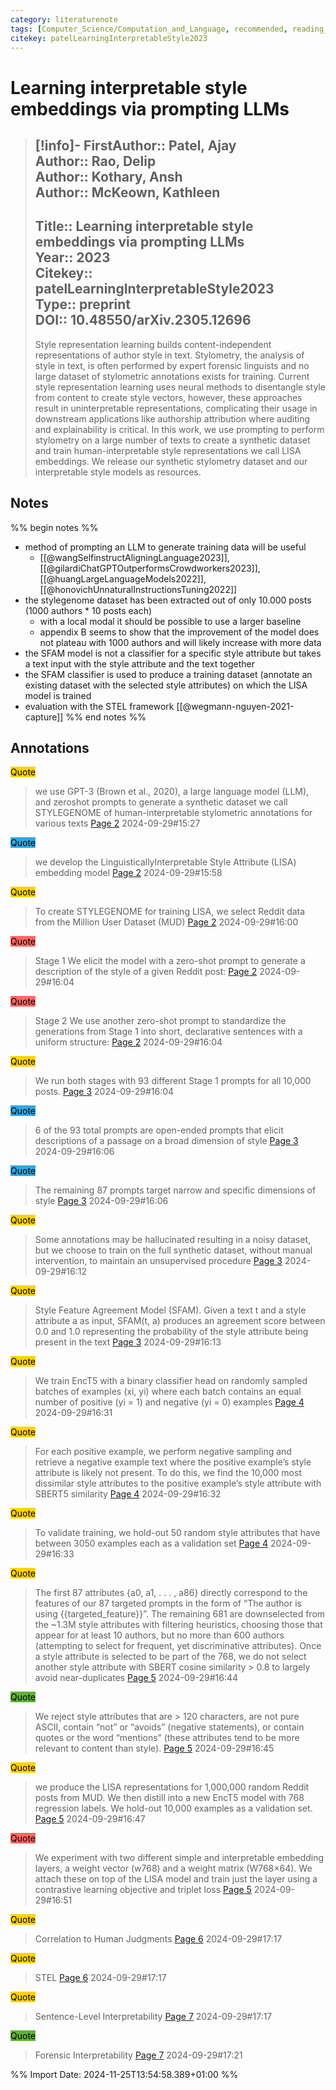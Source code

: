 ```yaml
---
category: literaturenote
tags: [Computer_Science/Computation_and_Language, recommended, reading_complete, authorship_attribution]
citekey: patelLearningInterpretableStyle2023
---
```

# Learning interpretable style embeddings via prompting LLMs

> [!info]-
> **FirstAuthor**:: Patel, Ajay  
> **Author**:: Rao, Delip  
> **Author**:: Kothary, Ansh  
> **Author**:: McKeown, Kathleen  
> ---    
> **Title**:: Learning interpretable style embeddings via prompting LLMs  
> **Year**:: 2023   
> **Citekey**:: patelLearningInterpretableStyle2023  
> **Type**:: preprint  
> **DOI**:: 10.48550/arXiv.2305.12696
> ---
> Style representation learning builds content-independent representations of author style in text. Stylometry, the analysis of style in text, is often performed by expert forensic linguists and no large dataset of stylometric annotations exists for training. Current style representation learning uses neural methods to disentangle style from content to create style vectors, however, these approaches result in uninterpretable representations, complicating their usage in downstream applications like authorship attribution where auditing and explainability is critical. In this work, we use prompting to perform stylometry on a large number of texts to create a synthetic dataset and train human-interpretable style representations we call LISA embeddings. We release our synthetic stylometry dataset and our interpretable style models as resources.

## Notes
%% begin notes %%
- method of prompting an LLM to generate training data will be useful
	- [[@wangSelfinstructAligningLanguage2023]], [[@gilardiChatGPTOutperformsCrowdworkers2023]], [[@huangLargeLanguageModels2022]], [[@honovichUnnaturalInstructionsTuning2022]]
- the stylegenome dataset has been extracted out of only 10.000 posts (1000 authors * 10 posts each)
	- with a local modal it should be possible to use a larger baseline
	- appendix B seems to show that the improvement of the model does not plateau with 1000 authors and will likely increase with more data
- the SFAM model is not a classifier for a specific style attribute but takes a text input with the style attribute and the text together
- the SFAM classifier is used to produce a training dataset (annotate an existing dataset with the selected style attributes) on which the LISA model is trained
- evaluation with the STEL framework [[@wegmann-nguyen-2021-capture]]
%% end notes %%

## Annotations
<mark style="background-color: #ffd400">Quote</mark>
> we use GPT-3 (Brown et al., 2020), a large language model (LLM), and zeroshot prompts to generate a synthetic dataset we call STYLEGENOME of human-interpretable stylometric annotations for various texts
> [Page 2](zotero://open-pdf/library/items/CIUFXHT9?page=2) 2024-09-29#15:27

<mark style="background-color: #2ea8e5">Quote</mark>
> we develop the LinguisticallyInterpretable Style Attribute (LISA) embedding model
> [Page 2](zotero://open-pdf/library/items/CIUFXHT9?page=2) 2024-09-29#15:58

<mark style="background-color: #ffd400">Quote</mark>
> To create STYLEGENOME for training LISA, we select Reddit data from the Million User Dataset (MUD)
> [Page 2](zotero://open-pdf/library/items/CIUFXHT9?page=2) 2024-09-29#16:00

<mark style="background-color: #ff6666">Quote</mark>
> Stage 1 We elicit the model with a zero-shot prompt to generate a description of the style of a given Reddit post:
> [Page 2](zotero://open-pdf/library/items/CIUFXHT9?page=2) 2024-09-29#16:04

<mark style="background-color: #ff6666">Quote</mark>
> Stage 2 We use another zero-shot prompt to standardize the generations from Stage 1 into short, declarative sentences with a uniform structure:
> [Page 2](zotero://open-pdf/library/items/CIUFXHT9?page=2) 2024-09-29#16:04

<mark style="background-color: #ffd400">Quote</mark>
> We run both stages with 93 different Stage 1 prompts for all 10,000 posts.
> [Page 3](zotero://open-pdf/library/items/CIUFXHT9?page=3) 2024-09-29#16:04

<mark style="background-color: #2ea8e5">Quote</mark>
> 6 of the 93 total prompts are open-ended prompts that elicit descriptions of a passage on a broad dimension of style
> [Page 3](zotero://open-pdf/library/items/CIUFXHT9?page=3) 2024-09-29#16:06

<mark style="background-color: #2ea8e5">Quote</mark>
> The remaining 87 prompts target narrow and specific dimensions of style
> [Page 3](zotero://open-pdf/library/items/CIUFXHT9?page=3) 2024-09-29#16:06

<mark style="background-color: #ffd400">Quote</mark>
> Some annotations may be hallucinated resulting in a noisy dataset, but we choose to train on the full synthetic dataset, without manual intervention, to maintain an unsupervised procedure
> [Page 3](zotero://open-pdf/library/items/CIUFXHT9?page=3) 2024-09-29#16:12

<mark style="background-color: #ffd400">Quote</mark>
> Style Feature Agreement Model (SFAM). Given a text t and a style attribute a as input, SFAM(t, a) produces an agreement score between 0.0 and 1.0 representing the probability of the style attribute being present in the text
> [Page 3](zotero://open-pdf/library/items/CIUFXHT9?page=3) 2024-09-29#16:13

<mark style="background-color: #ffd400">Quote</mark>
> We train EncT5 with a binary classifier head on randomly sampled batches of examples (xi, yi) where each batch contains an equal number of positive (yi = 1) and negative (yi = 0) examples
> [Page 4](zotero://open-pdf/library/items/CIUFXHT9?page=4) 2024-09-29#16:31

<mark style="background-color: #ffd400">Quote</mark>
> For each positive example, we perform negative sampling and retrieve a negative example text where the positive example’s style attribute is likely not present. To do this, we find the 10,000 most dissimilar style attributes to the positive example’s style attribute with SBERT5 similarity
> [Page 4](zotero://open-pdf/library/items/CIUFXHT9?page=4) 2024-09-29#16:32

<mark style="background-color: #ffd400">Quote</mark>
> To validate training, we hold-out 50 random style attributes that have between 3050 examples each as a validation set
> [Page 4](zotero://open-pdf/library/items/CIUFXHT9?page=4) 2024-09-29#16:33

<mark style="background-color: #ffd400">Quote</mark>
> The first 87 attributes {a0, a1, . . . , a86} directly correspond to the features of our 87 targeted prompts in the form of “The author is using  {{targeted_feature}}”. The remaining 681 are downselected from the ~1.3M style attributes with filtering heuristics, choosing those that appear for at least 10 authors, but no more than 600 authors (attempting to select for frequent, yet discriminative attributes). Once a style attribute is selected to be part of the 768, we do not select another style attribute with SBERT cosine similarity > 0.8 to largely avoid near-duplicates
> [Page 5](zotero://open-pdf/library/items/CIUFXHT9?page=5) 2024-09-29#16:44

<mark style="background-color: #5fb236">Quote</mark>
> We reject style attributes that are > 120 characters, are not pure ASCII, contain “not” or “avoids” (negative statements), or contain quotes or the word “mentions” (these attributes tend to be more relevant to content than style).
> [Page 5](zotero://open-pdf/library/items/CIUFXHT9?page=5) 2024-09-29#16:45

<mark style="background-color: #ffd400">Quote</mark>
> we produce the LISA representations for 1,000,000 random Reddit posts from MUD. We then distill into a new EncT5 model with 768 regression labels. We hold-out 10,000 examples as a validation set.
> [Page 5](zotero://open-pdf/library/items/CIUFXHT9?page=5) 2024-09-29#16:47

<mark style="background-color: #ff6666">Quote</mark>
> We experiment with two different simple and interpretable embedding layers, a weight vector (w768) and a weight matrix (W768×64). We attach these on top of the LISA model and train just the layer using a contrastive learning objective and triplet loss
> [Page 5](zotero://open-pdf/library/items/CIUFXHT9?page=5) 2024-09-29#16:51

<mark style="background-color: #ffd400">Quote</mark>
> Correlation to Human Judgments
> [Page 6](zotero://open-pdf/library/items/CIUFXHT9?page=6) 2024-09-29#17:17

<mark style="background-color: #ffd400">Quote</mark>
> STEL
> [Page 6](zotero://open-pdf/library/items/CIUFXHT9?page=6) 2024-09-29#17:17

<mark style="background-color: #ffd400">Quote</mark>
> Sentence-Level Interpretability
> [Page 7](zotero://open-pdf/library/items/CIUFXHT9?page=7) 2024-09-29#17:17

<mark style="background-color: #5fb236">Quote</mark>
> Forensic Interpretability
> [Page 7](zotero://open-pdf/library/items/CIUFXHT9?page=7) 2024-09-29#17:21




%% Import Date: 2024-11-25T13:54:58.389+01:00 %%
